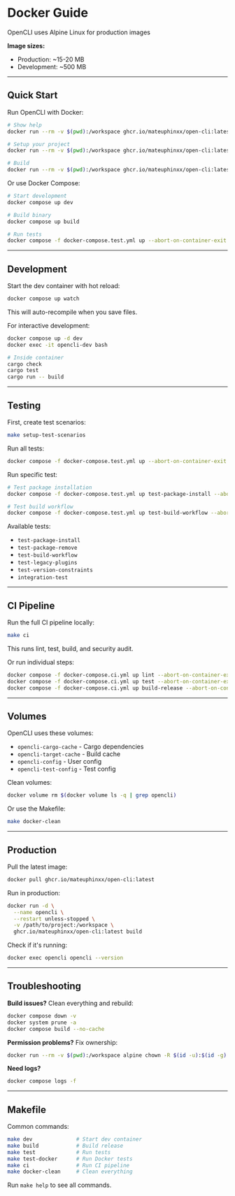 # Docker Guide

OpenCLI uses Alpine Linux for production images

**Image sizes:**
- Production: ~15-20 MB
- Development: ~500 MB

---

## Quick Start

Run OpenCLI with Docker:

```bash
# Show help
docker run --rm -v $(pwd):/workspace ghcr.io/mateuphinxx/open-cli:latest --help

# Setup your project
docker run --rm -v $(pwd):/workspace ghcr.io/mateuphinxx/open-cli:latest setup

# Build
docker run --rm -v $(pwd):/workspace ghcr.io/mateuphinxx/open-cli:latest build
```

Or use Docker Compose:

```bash
# Start development
docker compose up dev

# Build binary
docker compose up build

# Run tests
docker compose -f docker-compose.test.yml up --abort-on-container-exit
```

---

## Development

Start the dev container with hot reload:

```bash
docker compose up watch
```

This will auto-recompile when you save files.

For interactive development:

```bash
docker compose up -d dev
docker exec -it opencli-dev bash

# Inside container
cargo check
cargo test
cargo run -- build
```

---

## Testing

First, create test scenarios:

```bash
make setup-test-scenarios
```

Run all tests:

```bash
docker compose -f docker-compose.test.yml up --abort-on-container-exit
```

Run specific test:

```bash
# Test package installation
docker compose -f docker-compose.test.yml up test-package-install --abort-on-container-exit

# Test build workflow
docker compose -f docker-compose.test.yml up test-build-workflow --abort-on-container-exit
```

Available tests:
- `test-package-install`
- `test-package-remove`
- `test-build-workflow`
- `test-legacy-plugins`
- `test-version-constraints`
- `integration-test`

---

## CI Pipeline

Run the full CI pipeline locally:

```bash
make ci
```

This runs lint, test, build, and security audit.

Or run individual steps:

```bash
docker compose -f docker-compose.ci.yml up lint --abort-on-container-exit
docker compose -f docker-compose.ci.yml up test --abort-on-container-exit
docker compose -f docker-compose.ci.yml up build-release --abort-on-container-exit
```

---

## Volumes

OpenCLI uses these volumes:

- `opencli-cargo-cache` - Cargo dependencies
- `opencli-target-cache` - Build cache
- `opencli-config` - User config
- `opencli-test-config` - Test config

Clean volumes:

```bash
docker volume rm $(docker volume ls -q | grep opencli)
```

Or use the Makefile:

```bash
make docker-clean
```

---

## Production

Pull the latest image:

```bash
docker pull ghcr.io/mateuphinxx/open-cli:latest
```

Run in production:

```bash
docker run -d \
  --name opencli \
  --restart unless-stopped \
  -v /path/to/project:/workspace \
  ghcr.io/mateuphinxx/open-cli:latest build
```

Check if it's running:

```bash
docker exec opencli opencli --version
```

---

## Troubleshooting

**Build issues?** Clean everything and rebuild:

```bash
docker compose down -v
docker system prune -a
docker compose build --no-cache
```

**Permission problems?** Fix ownership:

```bash
docker run --rm -v $(pwd):/workspace alpine chown -R $(id -u):$(id -g) /workspace
```

**Need logs?**

```bash
docker compose logs -f
```

---

## Makefile

Common commands:

```bash
make dev              # Start dev container
make build            # Build release
make test             # Run tests
make test-docker      # Run Docker tests
make ci               # Run CI pipeline
make docker-clean     # Clean everything
```

Run `make help` to see all commands.
